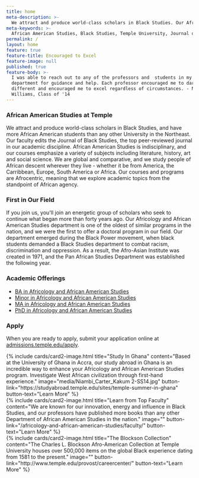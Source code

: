 ```yaml
---
title: home
meta-description: >-
  We attract and produce world-class scholars in Black Studies. Our African American Studies courses emphasize  literature, history, art and social science.
meta-keywords: >-
  African American Studies, Black Studies, Temple University, Journal of Black Studies
permalink: /
layout: home
feature: true
feature-title: Encouraged to Excel
feature-image: null
published: true
feature-body: >-
  I was able to reach out to any of the professors and  students in my
  department for guidance and help. Each professor encouraged me to dare to be
  different and encouraged me to excel regardless of circumstances. - NeShae
  Williams, Class of '14
---
```

### African American Studies at Temple

We attract and produce world-class scholars in Black Studies, and have more African American students than any other University in the Northeast. Our faculty edits the Journal of Black Studies, the top peer-reviewed journal in our academic discipline. African American Studies is indisciplinary, and our courses emphasize a variety of subjects including literature, history, art and social science. We are global and comparative, and we study people of African descent wherever they live - whether it be from America, the Carribbean, Europe, South America or Africa. Our courses and programs are Afrocentric, meaning that we explore academic topics from the standpoint of African agency.

### First in Our Field

If you join us, you'll join an energetic group of scholars who seek to continue what began more than forty years ago. Our Africology and African American Studies department is one of the oldest of similar programs in the nation, and we were the first to offer a doctoral program in our field. Our department emerged during the Black Power movement, when black students demanded a Black Studies department to combat racism, discrimination and oppression. As a result, the Afro-Asian Institute was created in 1971, and the Pan African Studies Department was established the following year.

### Academic Offerings

- [BA in Africology and African American Studies](http://bulletin.temple.edu/undergraduate/liberal-arts/africology-african-american-studies/ba-africology-african-american-studies/)
- [Minor in Africology and African American Studies](http://bulletin.temple.edu/undergraduate/liberal-arts/africology-african-american-studies/minor-africology-african-american-studies/)
- [MA in Africology and African American Studies](http://bulletin.temple.edu/graduate/scd/cla/africology-african-american-studies-ma/)
- [PhD in Africology and African American Studies](http://bulletin.temple.edu/graduate/scd/cla/africology-african-american-studies-phd/)

### Apply

When you are ready to apply, submit your application online at [admissions.temple.edu/apply](http://admissions.temple.edu/apply).

<div class="row row-wide">
  <div class="col m12 l4">{% include cards/card2-image.html
    title="Study In Ghana"
    content="Based at the University of Ghana in Accra, our study abroad in Ghana is an incredible way to enhance your Africology and African American Studies program. Investigate West African civilization through first-hand experience."
    image="media/Niambi_Carter_Kakum 2-SS14.jpg"
    button-link="https://studyabroad.temple.edu/sites/temple-summer-in-ghana"
    button-text="Learn More" %}
  </div>
  <div class="row row-wide">
    <div class="col m12 l4">{% include cards/card2-image.html
      title="Learn from Top Faculty"
      content="We are known for our innovation, energy and influence in Black Studies, and our professors have published more books than any other Department of African American Studies in the nation."
      image=""
      button-link="/africology-and-african-american-studies/faculty/"
      button-text="Learn More" %}
    </div>
    <div class="row row-wide">
      <div class="col m12 l4">{% include cards/card2-image.html
        title="The Blockson Collection"
        content="The Charles L. Blockson Afro-American Collection at Temple University houses over 500,000 items on the global Black experience dating from 1581 to the present."
        image=""
        button-link="http://www.temple.edu/provost/careercenter/"
        button-text="Learn More" %}
      </div>
</div>
